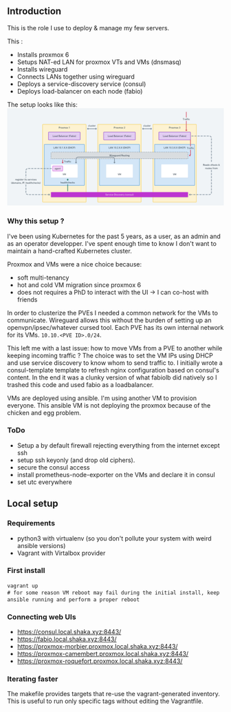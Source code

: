 ## Introduction

This is the role I use to deploy & manage my few servers.

This :
* Installs proxmox 6
* Setups NAT-ed LAN for proxmox VTs and VMs (dnsmasq)
* Installs wireguard
* Connects LANs together using wireguard
* Deploys a service-discovery service (consul)
* Deploys load-balancer on each node (fabio)

The setup looks like this:
![infrastructure schema](./docs/infra-schema.png)

### Why this setup ?

I've been using Kubernetes for the past 5 years, as a user, as an admin and as an operator developper.
I've spent enough time to know I don't want to maintain a hand-crafted Kubernetes cluster.

Proxmox and VMs were a nice choice because:
* soft multi-tenancy
* hot and cold VM migration since proxmox 6
* does not requires a PhD to interact with the UI -> I can co-host with friends

In order to clusterize the PVEs I needed a common network for the VMs to communicate.
Wireguard allows this without the burden of setting up an openvpn/ipsec/whatever cursed tool.
Each PVE has its own internal network for its VMs. `10.10.<PVE ID>.0/24`.

This left me with a last issue: how to move VMs from a PVE to another while keeping incoming traffic ?
The choice was to set the VM IPs using DHCP and use service discovery to know whom to send traffic to.
I initially wrote a consul-template template to refresh nginx configuration
based on consul's content. In the end it was a clunky version of what fabiolb
did natively so I trashed this code and used fabio as a loadbalancer.

VMs are deployed using ansible. I'm using another VM to provision everyone.
This ansible VM is not deploying the proxmox because of the chicken and egg
problem.

### ToDo

* Setup a by default firewall rejecting everything from the internet except ssh
* setup ssh keyonly (and drop old ciphers).
* secure the consul access
* install prometheus-node-exporter on the VMs and declare it in consul
* set utc everywhere

## Local setup

### Requirements

* python3 with virtualenv (so you don't pollute your system with weird ansible versions)
* Vagrant with Virtalbox provider

### First install

```
vagrant up
# for some reason VM reboot may fail during the initial install, keep ansible running and perform a proper reboot
```

### Connecting web UIs

* https://consul.local.shaka.xyz:8443/
* https://fabio.local.shaka.xyz:8443/
* https://proxmox-morbier.proxmox.local.shaka.xyz:8443/
* https://proxmox-camembert.proxmox.local.shaka.xyz:8443/
* https://proxmox-roquefort.proxmox.local.shaka.xyz:8443/

### Iterating faster

The makefile provides targets that re-use the vagrant-generated inventory.
This is useful to run only specific tags without editing the Vagrantfile.
